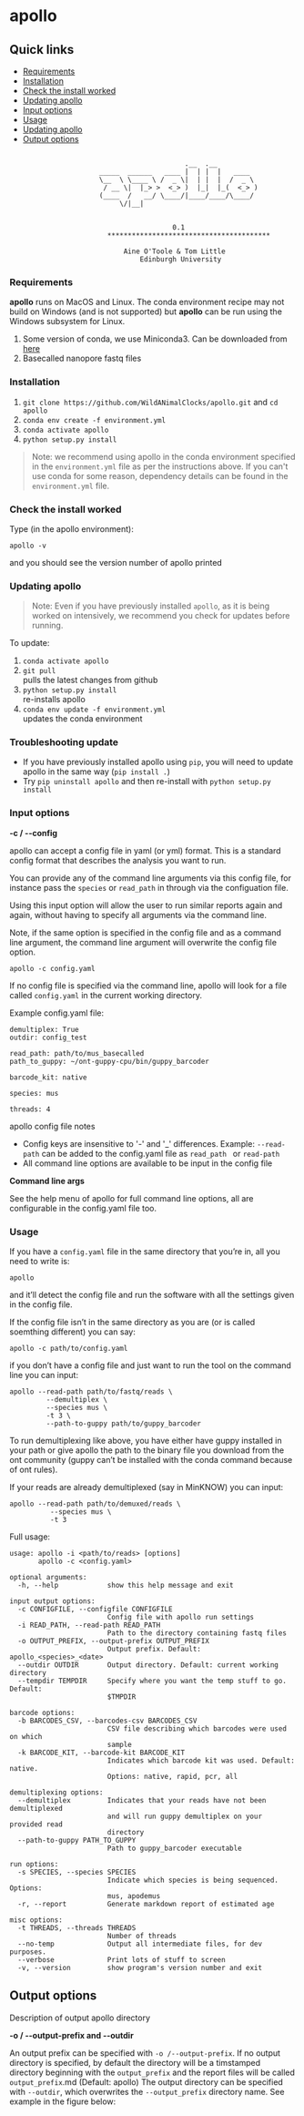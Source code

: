 # apollo


## Quick links

  * [Requirements](#requirements)
  * [Installation](#installation)
  * [Check the install worked](#check-the-install-worked)
  * [Updating apollo](#updating-apollo)
  * [Input options](#input-options)
  * [Usage](#usage)
  * [Updating apollo](#updating-apollo)
  * [Output options](#output-options)


```

                                           .__  .__          
                      _____  ______   ____ |  | |  |   ____  
                      \__  \ \____ \ /  _ \|  | |  |  /  _ \ 
                       / __ \|  |_> >  <_> )  |_|  |_(  <_> ) 
                      (____  /   __/ \____/|____/____/\____/ 
                           \/|__|                            
                
                
                                        0.1
                        ****************************************
                                                                
                            Aine O'Toole & Tom Little           
                                Edinburgh University          

```

### Requirements

<strong>apollo</strong> runs on MacOS and Linux. The conda environment recipe may not build on Windows (and is not supported) but <strong>apollo</strong> can be run using the Windows subsystem for Linux.

1. Some version of conda, we use Miniconda3. Can be downloaded from [here](https://docs.conda.io/en/latest/miniconda.html)
2. Basecalled nanopore fastq files

### Installation

1. ``git clone https://github.com/WildANimalClocks/apollo.git`` and ``cd apollo``
2. ``conda env create -f environment.yml``
3. ``conda activate apollo``
4. ``python setup.py install``

> Note: we recommend using apollo in the conda environment specified in the ``environment.yml`` file as per the instructions above. If you can't use conda for some reason, dependency details can be found in the ``environment.yml`` file. 

### Check the install worked

Type (in the apollo environment):

```
apollo -v
```
and you should see the version number of apollo printed


### Updating apollo

> Note: Even if you have previously installed ``apollo``, as it is being worked on intensively, we recommend you check for updates before running.

To update:

1. ``conda activate apollo``
2. ``git pull`` \
pulls the latest changes from github
3. ``python setup.py install`` \
re-installs apollo
4. ``conda env update -f environment.yml`` \
updates the conda environment 

### Troubleshooting update
- If you have previously installed apollo using ``pip``, you will need to update apollo in the same way (``pip install .``)
- Try ``pip uninstall apollo`` and then re-install with `python setup.py install`

### Input options

<strong> -c / --config</strong>

apollo can accept a config file in yaml (or yml) format. This is a standard config format that describes the analysis you want to run.

You can provide any of the command line arguments via this config file, for instance pass the `species` or `read_path` in through via the configuation file.

Using this input option will allow the user to run similar reports again and again, without having to specify all arguments via the command line.

Note, if the same option is specified in the config file and as a command line argument, the command line argument will overwrite the config file option. 
```
apollo -c config.yaml
```

If no config file is specified via the command line, apollo will look for a file called `config.yaml` in the current working directory.

Example config.yaml file:

```
demultiplex: True
outdir: config_test

read_path: path/to/mus_basecalled
path_to_guppy: ~/ont-guppy-cpu/bin/guppy_barcoder

barcode_kit: native

species: mus

threads: 4
```

apollo config file notes
- Config keys are insensitive to '-' and '_' differences. 
  Example: `--read-path` can be added to the config.yaml file as `read_path ` or `read-path`
- All command line options are available to be input in the config file 

<strong>Command line args</strong>

See the help menu of apollo for full command line options, all are configurable in the config.yaml file too. 

### Usage

If you have a `config.yaml` file in the same directory that you’re in, all you need to write is:
```
apollo
```
and it’ll detect the config file and run the software with all the settings given in the config file.

If the config file isn’t in the same directory as you are (or is called soemthing different) you can say:
```
apollo -c path/to/config.yaml
```

if you don’t have a config file and just want to run the tool on the command line you can input:

```
apollo --read-path path/to/fastq/reads \
         --demultiplex \
         --species mus \
         -t 3 \
         --path-to-guppy path/to/guppy_barcoder
```

To run demultiplexing like above, you have either have guppy installed in your path or give apollo the path to the binary file you download from the ont community (guppy can’t be installed with the conda command because of ont rules).

If your reads are already demultiplexed (say in MinKNOW) you can input:

```
apollo --read-path path/to/demuxed/reads \
          --species mus \
          -t 3
```

Full usage:

```
usage: apollo -i <path/to/reads> [options]
       apollo -c <config.yaml>

optional arguments:
  -h, --help            show this help message and exit

input output options:
  -c CONFIGFILE, --configfile CONFIGFILE
                        Config file with apollo run settings
  -i READ_PATH, --read-path READ_PATH
                        Path to the directory containing fastq files
  -o OUTPUT_PREFIX, --output-prefix OUTPUT_PREFIX
                        Output prefix. Default: apollo_<species>_<date>
  --outdir OUTDIR       Output directory. Default: current working directory
  --tempdir TEMPDIR     Specify where you want the temp stuff to go. Default:
                        $TMPDIR

barcode options:
  -b BARCODES_CSV, --barcodes-csv BARCODES_CSV
                        CSV file describing which barcodes were used on which
                        sample
  -k BARCODE_KIT, --barcode-kit BARCODE_KIT
                        Indicates which barcode kit was used. Default: native.
                        Options: native, rapid, pcr, all

demultiplexing options:
  --demultiplex         Indicates that your reads have not been demultiplexed
                        and will run guppy demultiplex on your provided read
                        directory
  --path-to-guppy PATH_TO_GUPPY
                        Path to guppy_barcoder executable

run options:
  -s SPECIES, --species SPECIES
                        Indicate which species is being sequenced. Options:
                        mus, apodemus
  -r, --report          Generate markdown report of estimated age

misc options:
  -t THREADS, --threads THREADS
                        Number of threads
  --no-temp             Output all intermediate files, for dev purposes.
  --verbose             Print lots of stuff to screen
  -v, --version         show program's version number and exit

```

## Output options

Description of output apollo directory

<strong>-o / --output-prefix and --outdir</strong>

An output prefix can be specified with `-o /--output-prefix`. If no output directory is specified, by default the directory will be a timstamped directory beginning with the `output_prefix` and the report files will be called `output_prefix`.md  (Default: apollo) The output directory can be specified with `--outdir`, which overwrites the `--output_prefix` directory name. See example in the figure below:
